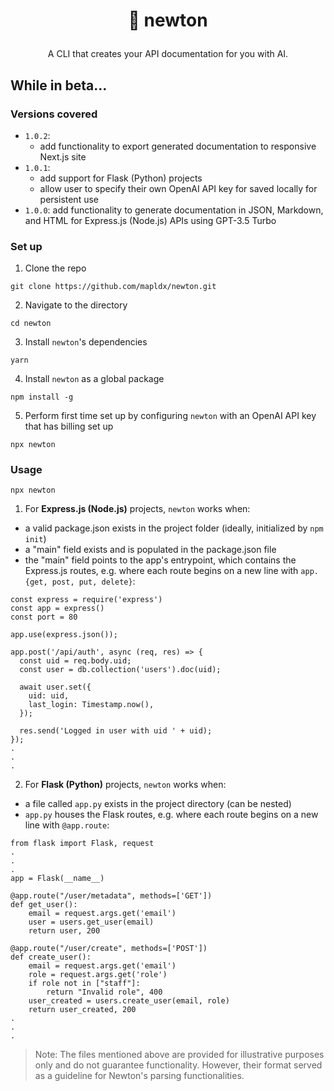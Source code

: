 # <p align="center">🦊 newton</p>
<p align="center">A CLI that creates your API documentation for you with AI.</p>

## While in beta...
### Versions covered
- `1.0.2`:
    - add functionality to export generated documentation to responsive Next.js site
- `1.0.1`:
    - add support for Flask (Python) projects
    - allow user to specify their own OpenAI API key for saved locally for persistent use
- `1.0.0`: add functionality to generate documentation in JSON, Markdown, and HTML for Express.js (Node.js) APIs using GPT-3.5 Turbo

### Set up
1. Clone the repo
```
git clone https://github.com/mapldx/newton.git
```
2. Navigate to the directory
```
cd newton
```
3. Install `newton`'s dependencies
```
yarn
```
4. Install `newton` as a global package
```
npm install -g
```
5. Perform first time set up by configuring `newton` with an OpenAI API key that has billing set up
```
npx newton
```

### Usage
```
npx newton
```
1. For **Express.js (Node.js)** projects, `newton` works when:
- a valid package.json exists in the project folder (ideally, initialized by `npm init`)
- a "main" field exists and is populated in the package.json file
- the "main" field points to the app's entrypoint, which contains the Express.js routes, e.g. where each route begins on a new line with `app.{get, post, put, delete}`:
```
const express = require('express')
const app = express()
const port = 80

app.use(express.json());

app.post('/api/auth', async (req, res) => {
  const uid = req.body.uid;
  const user = db.collection('users').doc(uid);

  await user.set({
    uid: uid,
    last_login: Timestamp.now(),
  });

  res.send('Logged in user with uid ' + uid);
});
.
.
.
```
2. For **Flask (Python)** projects, `newton` works when:
- a file called `app.py` exists in the project directory (can be nested)
- `app.py` houses the Flask routes, e.g. where each route begins on a new line with `@app.route`:
```
from flask import Flask, request
.
.
.
app = Flask(__name__)

@app.route("/user/metadata", methods=['GET'])
def get_user():
    email = request.args.get('email')
    user = users.get_user(email)
    return user, 200

@app.route("/user/create", methods=['POST'])
def create_user():
    email = request.args.get('email')
    role = request.args.get('role')
    if role not in ["staff"]:
        return "Invalid role", 400
    user_created = users.create_user(email, role)
    return user_created, 200
.
.
.
```
> Note: The files mentioned above are provided for illustrative purposes only and do not guarantee functionality. However, their format served as a guideline for Newton's parsing functionalities.
